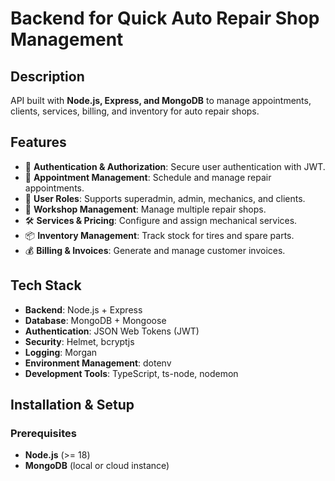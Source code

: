 # Backend for Quick Auto Repair Shop Management

## Description
API built with **Node.js, Express, and MongoDB** to manage appointments, clients, services, billing, and inventory for auto repair shops.

## Features
- 🔐 **Authentication & Authorization**: Secure user authentication with JWT.
- 📅 **Appointment Management**: Schedule and manage repair appointments.
- 👥 **User Roles**: Supports superadmin, admin, mechanics, and clients.
- 🏬 **Workshop Management**: Manage multiple repair shops.
- 🛠️ **Services & Pricing**: Configure and assign mechanical services.
- 📦 **Inventory Management**: Track stock for tires and spare parts.
- 💰 **Billing & Invoices**: Generate and manage customer invoices.

## Tech Stack
- **Backend**: Node.js + Express
- **Database**: MongoDB + Mongoose
- **Authentication**: JSON Web Tokens (JWT)
- **Security**: Helmet, bcryptjs
- **Logging**: Morgan
- **Environment Management**: dotenv
- **Development Tools**: TypeScript, ts-node, nodemon

## Installation & Setup
### Prerequisites
- **Node.js** (>= 18)
- **MongoDB** (local or cloud instance)

